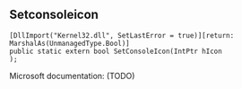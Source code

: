 ## Setconsoleicon

```
[DllImport("Kernel32.dll", SetLastError = true)][return: MarshalAs(UnmanagedType.Bool)]
public static extern bool SetConsoleIcon(IntPtr hIcon
);
```

Microsoft documentation: (TODO)
